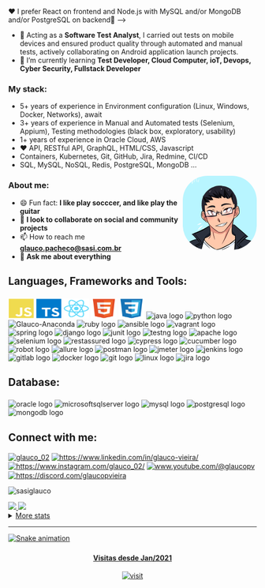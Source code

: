 <!---
- 👋 Hi, I’m @sasiglauco
- 👀 I’m interested in Test/QA Developer Analyst
- 🌱 I’m currently learning Test/QA Developer | Software Engineer | Cloud & Devops | Cyber Security | Fullstack Developer
- 💞️ I’m looking to collaborate on ...
- 📫 How to reach me glauco.pacheco@sasi.com.br
- 😄 Pronouns: ...
- ⚡ Fun fact: ...


sasiglauco/sasiglauco is a ✨ special ✨ repository because its `README.md` (this file) appears on your GitHub profile.
You can click the Preview link to take a look at your changes.
--->

❤️ I prefer React on frontend and Node.js with MySQL and/or MongoDB and/or PostgreSQL on backend🤔 -->
- 🔭 Acting as a **Software Test Analyst**, I carried out tests on mobile devices and ensured product quality through automated and manual tests, actively collaborating on Android application launch projects.
- 🌱 I’m currently learning **Test Developer, Cloud Computer, ioT, Devops, Cyber Security, Fullstack Developer**

<!--img align="right" src="https://octodex.github.com/images/welcometocat.png" width="300"-->

### My stack:
- 5+ years of experience in Environment configuration (Linux, Windows, Docker, Networks), await
- 3+ years of experience in Manual and Automated tests (Selenium, Appium), Testing methodologies (black box, exploratory, usability)
- 1+ years of experience in Oracle Cloud, AWS
- ❤️ API, RESTful API, GraphQL, HTML/CSS, Javascript
- Containers, Kubernetes, Git, GitHub, Jira, Redmine, CI/CD
- SQL, MySQL, NoSQL, Redis, PostgreSQL, MongoDB ...
  
<img align="right" alt="Glauco-pic" height="150" style="border-radius:50px;" src="https://github.com/glaucopv/glaucopv/raw/main/assets/Anime-glauco.png?width=676&height=676"> 

### About me:
- 😄 Fun fact: **I like play socccer, and like play the guitar**
- 🔭 **I look to collaborate on social and community projects**
- 📫 How to reach me **glauco.pacheco@sasi.com.br**
- 💬 **Ask me about everything**
  
##

<h2 style="text-align:left">Languages, Frameworks and Tools:</h2>

###

<div style="text-align:left">
  <img src="https://raw.githubusercontent.com/devicons/devicon/master/icons/javascript/javascript-plain.svg" height="40" width="52" alt="javaScript logo" />
  <img src="https://raw.githubusercontent.com/devicons/devicon/master/icons/typescript/typescript-plain.svg" height="40" width="52" alt="Glauco-Ts" />
  <img src="https://raw.githubusercontent.com/devicons/devicon/master/icons/react/react-original.svg" height="40" width="52" alt="Glauco-React" />
  <img src="https://raw.githubusercontent.com/devicons/devicon/master/icons/html5/html5-original.svg" height="40" width="52" alt="Ra-HTML" />
  <img src="https://raw.githubusercontent.com/devicons/devicon/master/icons/css3/css3-original.svg" height="40" width="52" alt="Glauco-CSSL">
  <img src="https://cdn.jsdelivr.net/gh/devicons/devicon/icons/java/java-original.svg" height="40" width="52" alt="java logo"  />
  <img src="https://cdn.jsdelivr.net/gh/devicons/devicon/icons/python/python-original.svg" height="40" width="52" alt="python logo"  />
  <img src="https://cdn.jsdelivr.net/gh/devicons/devicon@latest/icons/anaconda/anaconda-original.svg" height="40" width="52" alt="Glauco-Anaconda"  />  
  <img src="https://cdn.jsdelivr.net/gh/devicons/devicon/icons/ruby/ruby-original.svg" height="40" width="52" alt="ruby logo"  />
  <img src="https://cdn.jsdelivr.net/gh/devicons/devicon@latest/icons/ansible/ansible-original.svg" height="40" width="52" alt="ansible logo"  />
  <img src="https://cdn.jsdelivr.net/gh/devicons/devicon@latest/icons/vagrant/vagrant-original.svg" height="40" width="52" alt="vagrant logo"  />          
  <img src="https://cdn.jsdelivr.net/gh/devicons/devicon/icons/spring/spring-original.svg" height="40" width="52" alt="spring logo"  />
  <img src="https://icon-library.com/images/django-icon/django-icon-0.jpg" height="40" width="40" alt="django logo"  />
  <img src="https://avatars.githubusercontent.com/u/874086?s=280&v=4" height="40" width="40" alt="junit logo"  />
  <img src="https://blog.knoldus.com/wp-content/uploads/2020/01/TESTNG.png" height="40" width="40" alt="testng logo"  />
  <img src="https://cdn.jsdelivr.net/gh/devicons/devicon/icons/apache/apache-original.svg" height="40" width="52" alt="apache logo"  />
  <img src="https://seeklogo.com/images/S/selenium-logo-A1B53CEFB0-seeklogo.com.png" height="40" width="40" alt="selenium logo"  />
  <img src="https://miro.medium.com/max/400/1*dbeTcEaIPgyZZ6aaC519RQ.png" height="40" width="40" alt="restassured logo"  />
  <img src="https://images.ctfassets.net/q5gr0s7pk997/Th8458WoDPgh1xOcYjv4Q/b2328d538c7d499853bfff3ac11540c5/Cypress.png" height="40" width="40" alt="cypress logo"  />
  <img src="https://i.pinimg.com/originals/87/e8/49/87e8491cdd5ee5dacf3059f0c0832ce7.png" height="40" width="45" alt="cucumber logo"  />
  <img src="https://cdn.jsdelivr.net/npm/simple-icons@4.19.0/icons/robotframework.svg" height="40" width="52" alt="robot logo"  />
  <img src="https://qagroovers.files.wordpress.com/2019/06/images.png" height="40" width="40" alt="allure logo"  />
  <img src="https://www.svgrepo.com/show/354202/postman-icon.svg" height="40" width="52" alt="postman logo"  />
  <img src="https://jmeter.apache.org/images/jmeter_square.png" height="40" width="52" alt="jmeter logo"  />
  <img src="https://upload.wikimedia.org/wikipedia/commons/thumb/e/e9/Jenkins_logo.svg/1200px-Jenkins_logo.svg.png" height="40" width="30" alt="jenkins logo"  />
  <img src="https://cdn.jsdelivr.net/gh/devicons/devicon/icons/gitlab/gitlab-original.svg" height="40" width="52" alt="gitlab logo"  />
  <img src="https://cdn.jsdelivr.net/gh/devicons/devicon/icons/docker/docker-original.svg" height="40" width="52" alt="docker logo"  />
  <img src="https://upload.wikimedia.org/wikipedia/commons/thumb/3/3f/Git_icon.svg/1024px-Git_icon.svg.png" height="40" width="40" alt="git logo"  />
  <img src="https://upload.wikimedia.org/wikipedia/commons/thumb/f/f1/Icons8_flat_linux.svg/1200px-Icons8_flat_linux.svg.png" height="40" width="52" alt="linux logo"  />
  <img src="https://cdn.jsdelivr.net/gh/devicons/devicon/icons/jira/jira-original.svg" height="40" width="52" alt="jira logo"  />
</div>

###

<h2 style="text-align:left">Database:</h2>

###

<div style="text-align:left">
  <img src="https://cdn.jsdelivr.net/gh/devicons/devicon/icons/oracle/oracle-original.svg" height="40" width="52" alt="oracle logo"  />
  <img src="https://cdn.jsdelivr.net/gh/devicons/devicon/icons/microsoftsqlserver/microsoftsqlserver-plain.svg" height="40" width="52" alt="microsoftsqlserver logo"  />
  <img src="https://cdn.jsdelivr.net/gh/devicons/devicon/icons/mysql/mysql-original.svg" height="40" width="52" alt="mysql logo"  />
  <img src="https://cdn.jsdelivr.net/gh/devicons/devicon/icons/postgresql/postgresql-original.svg" height="40" width="52" alt="postgresql logo"  />
  <img src="https://cdn.jsdelivr.net/gh/devicons/devicon/icons/mongodb/mongodb-original.svg" height="40" width="52" alt="mongodb logo"  />
</div>

### <h2 style="text-align:left">Connect with me:</h2>   

<!--<h3 align="left">Connect with me:</h3>-->
<p align="left">
<a href="https://twitter.com/glauco_02" target="blank"><img align="center" src="https://raw.githubusercontent.com/rahuldkjain/github-profile-readme-generator/master/src/images/icons/Social/twitter.svg" alt="glauco_02" height="30" width="40" /></a>
<a href="https://linkedin.com/in/https://www.linkedin.com/in/glauco-vieira/" target="blank"><img align="center" src="https://raw.githubusercontent.com/rahuldkjain/github-profile-readme-generator/master/src/images/icons/Social/linked-in-alt.svg" alt="https://www.linkedin.com/in/glauco-vieira/" height="30" width="40" /></a>
<a href="https://instagram.com/https://www.instagram.com/glauco_02/" target="blank"><img align="center" src="https://raw.githubusercontent.com/rahuldkjain/github-profile-readme-generator/master/src/images/icons/Social/instagram.svg" alt="https://www.instagram.com/glauco_02/" height="30" width="40" /></a>
<a href="https://www.youtube.com/c/www.youtube.com/@glaucopv" target="blank"><img align="center" src="https://raw.githubusercontent.com/rahuldkjain/github-profile-readme-generator/master/src/images/icons/Social/youtube.svg" alt="www.youtube.com/@glaucopv" height="30" width="40" /></a>
<a href="https://discord.gg/https://discord.com/glaucopvieira" target="blank"><img align="center" src="https://raw.githubusercontent.com/rahuldkjain/github-profile-readme-generator/master/src/images/icons/Social/discord.svg" alt="https://discord.com/glaucopvieira" height="30" width="40" /></a>
</p>
 
<!--<h3 align="left">Connect with me:</h3>
<p align="left"> 
  <a href="https://www.youtube.com/channel/UCgwHrttKm6ahtWxbTsd93Qw" target="_blank"><img src="https://img.shields.io/badge/YouTube-FF0000?style=for-the-badge&logo=youtube&logoColor=white" target="_blank" /></a>
  <a href="https://instagram.com/glauco_02" target="_blank"><img src="https://img.shields.io/badge/-Instagram-%23E4405F?style=for-the-badge&logo=instagram&logoColor=white" target="_blank" /></a>
  <a href="https://discord.gg/glaucopvieira#2799" target="_blank"><img src="https://img.shields.io/badge/Discord-7289DA?style=for-the-badge&logo=discord&logoColor=white" target="_blank" /></a> 
  <a href = "mailto:glaucopv@gmail.com"><img src="https://img.shields.io/badge/-Gmail-%23333?style=for-the-badge&logo=gmail&logoColor=white" target="_blank" /></a>
  <a href="https://www.linkedin.com/in/glauco-vieira" target="_blank"><img src="https://img.shields.io/badge/-LinkedIn-%230077B5?style=for-the-badge&logo=linkedin&logoColor=white" target="_blank" /></a>   
  <!--![snake gif](https://github.com/glaucopv/glaucopv/blob/output/github-contribution-grid-snake.svg)
</p>-->

<!--<h3 align="left">📊 GitHub Stats</h3>-->
<div align="left">
  <p align="left"> <img src="https://komarev.com/ghpvc/?username=glaucopv&label=Profile%20views&color=0e75b6&style=flat" alt="sasiglauco" /> </p>
  <a href="https://github.com/glaucopv">
  <img height="160em" src="https://github-readme-stats.vercel.app/api?username=sasiglauco&show_icons=true&theme=tokyonight&include_all_commits=true&count_private=true" />
  <img height="160em" src="https://github-readme-streak-stats.herokuapp.com/?user=sasiglauco&theme=tokyonight&&" />
  <!--<img height="160em" src="https://github-readme-stats.vercel.app/api/top-langs/?username=glaucopv&layout=compact&langs_count=12&&theme=tokyonight"/>-->
</div> 
    
<details>
  <summary>More stats</summary>
  
<img src="https://github-readme-stats.vercel.app/api/top-langs/?username=sasiglauco&hide_title=false&card_width=320&langs_count=5&theme=tokyonight&hide_border=false" height="250" alt="languages graph"  />

</details>
  
<hr></hr>
    
<!--![Top Langs](https://github-readme-stats.vercel.app/api/top-langs/?username=glaucopv&layout=compact&custom_title=Linguagens%20Mais%20Usadas&langs_count=6&hide_border=true)
![Github stats](https://github-readme-stats.vercel.app/api?username=glaucopv&line_height=20px&custom_title=Estatísticas&locale=pt-br&show_icons=true&count_private=true&layout=compact&hide_border=true)-->
    
  ![Snake animation](https://raw.githubusercontent.com/sasiglauco/sasiglauco/output/github-contribution-grid-snake-dark.svg)

###

<h4 style="text-align:center">Visitas desde Jan/2021</h4>
<div style="text-align:center">
  <img src="https://profile-counter.glitch.me/jussaragranja/count.svg?" alt="visit" />
</div>
